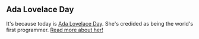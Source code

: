 ## Ada Lovelace Day
It's because today is [Ada Lovelace Day](http://findingada.com/). She's credided as being the world's first programmer. [Read more about her!](http://de.wikipedia.org/wiki/Ada_Lovelace)